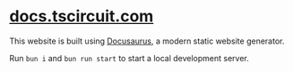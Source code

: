 # [docs.tscircuit.com](https://docs.tscircuit.com)

This website is built using [Docusaurus](https://docusaurus.io/), a modern static website generator.

Run `bun i` and `bun run start` to start a local development server.
